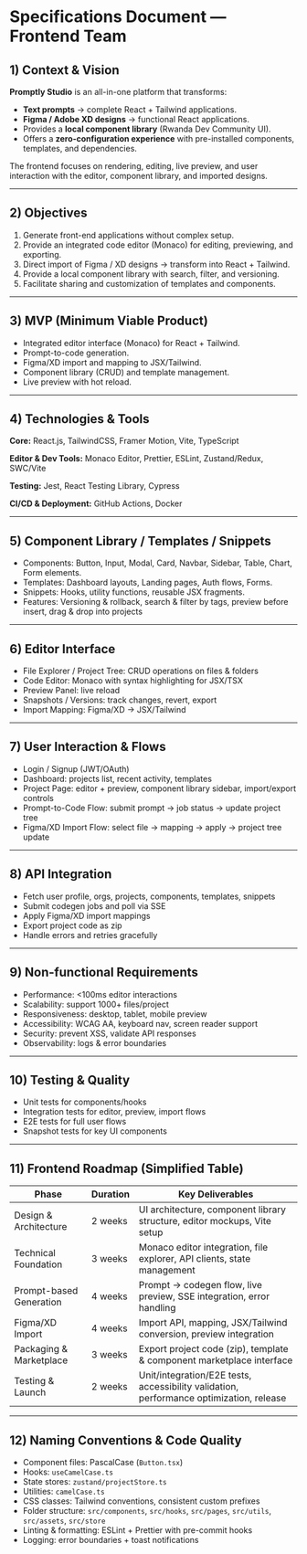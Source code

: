# Specifications Document — Frontend Team

## 1) Context & Vision

**Promptly Studio** is an all-in-one platform that transforms:

* **Text prompts** → complete React + Tailwind applications.
* **Figma / Adobe XD designs** → functional React applications.
* Provides a **local component library** (Rwanda Dev Community UI).
* Offers a **zero-configuration experience** with pre-installed components, templates, and dependencies.

The frontend focuses on rendering, editing, live preview, and user interaction with the editor, component library, and imported designs.

---

## 2) Objectives

1. Generate front-end applications without complex setup.
2. Provide an integrated code editor (Monaco) for editing, previewing, and exporting.
3. Direct import of Figma / XD designs → transform into React + Tailwind.
4. Provide a local component library with search, filter, and versioning.
5. Facilitate sharing and customization of templates and components.

---

## 3) MVP (Minimum Viable Product)

* Integrated editor interface (Monaco) for React + Tailwind.
* Prompt-to-code generation.
* Figma/XD import and mapping to JSX/Tailwind.
* Component library (CRUD) and template management.
* Live preview with hot reload.

---

## 4) Technologies & Tools

**Core:** React.js, TailwindCSS, Framer Motion, Vite, TypeScript

**Editor & Dev Tools:** Monaco Editor, Prettier, ESLint, Zustand/Redux, SWC/Vite

**Testing:** Jest, React Testing Library, Cypress

**CI/CD & Deployment:** GitHub Actions, Docker

---

## 5) Component Library / Templates / Snippets

* Components: Button, Input, Modal, Card, Navbar, Sidebar, Table, Chart, Form elements.
* Templates: Dashboard layouts, Landing pages, Auth flows, Forms.
* Snippets: Hooks, utility functions, reusable JSX fragments.
* Features: Versioning & rollback, search & filter by tags, preview before insert, drag & drop into projects

---

## 6) Editor Interface

* File Explorer / Project Tree: CRUD operations on files & folders
* Code Editor: Monaco with syntax highlighting for JSX/TSX
* Preview Panel: live reload
* Snapshots / Versions: track changes, revert, export
* Import Mapping: Figma/XD → JSX/Tailwind

---

## 7) User Interaction & Flows

* Login / Signup (JWT/OAuth)
* Dashboard: projects list, recent activity, templates
* Project Page: editor + preview, component library sidebar, import/export controls
* Prompt-to-Code Flow: submit prompt → job status → update project tree
* Figma/XD Import Flow: select file → mapping → apply → project tree update

---

## 8) API Integration

* Fetch user profile, orgs, projects, components, templates, snippets
* Submit codegen jobs and poll via SSE
* Apply Figma/XD import mappings
* Export project code as zip
* Handle errors and retries gracefully

---

## 9) Non-functional Requirements

* Performance: <100ms editor interactions
* Scalability: support 1000+ files/project
* Responsiveness: desktop, tablet, mobile preview
* Accessibility: WCAG AA, keyboard nav, screen reader support
* Security: prevent XSS, validate API responses
* Observability: logs & error boundaries

---

## 10) Testing & Quality

* Unit tests for components/hooks
* Integration tests for editor, preview, import flows
* E2E tests for full user flows
* Snapshot tests for key UI components

---

## 11) Frontend Roadmap (Simplified Table)

| Phase                   | Duration | Key Deliverables                                                                        |
| ----------------------- | -------- | --------------------------------------------------------------------------------------- |
| Design & Architecture   | 2 weeks  | UI architecture, component library structure, editor mockups, Vite setup                |
| Technical Foundation    | 3 weeks  | Monaco editor integration, file explorer, API clients, state management                 |
| Prompt-based Generation | 4 weeks  | Prompt → codegen flow, live preview, SSE integration, error handling                    |
| Figma/XD Import         | 4 weeks  | Import API, mapping, JSX/Tailwind conversion, preview integration                       |
| Packaging & Marketplace | 3 weeks  | Export project code (zip), template & component marketplace interface                   |
| Testing & Launch        | 2 weeks  | Unit/integration/E2E tests, accessibility validation, performance optimization, release |

---

## 12) Naming Conventions & Code Quality

* Component files: PascalCase (`Button.tsx`)
* Hooks: `useCamelCase.ts`
* State stores: `zustand/projectStore.ts`
* Utilities: `camelCase.ts`
* CSS classes: Tailwind conventions, consistent custom prefixes
* Folder structure: `src/components`, `src/hooks`, `src/pages`, `src/utils`, `src/assets`, `src/store`
* Linting & formatting: ESLint + Prettier with pre-commit hooks
* Logging: error boundaries + toast notifications
